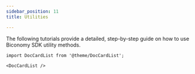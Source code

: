 ```yaml
---
sidebar_position: 11
title: Utilities

---
```


The following tutorials provide a detailed, step-by-step guide on how to use Biconomy SDK utility methods.

```mdx-code-block
import DocCardList from '@theme/DocCardList';

<DocCardList />
```